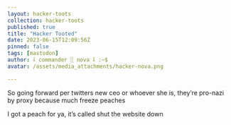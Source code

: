 ```yaml
---
layout: hacker-toots
collection: hacker-toots
published: true
title: "Hacker Tooted"
date: 2023-06-15T12:09:56Z
pinned: false
tags: [mastodon]
author: ⸸ commander ░ nova ⸸ :~$
avatar: /assets/media_attachments/hacker-nova.png

---
```


<p>So going forward per twitters new ceo or whoever she is, they’re pro-nazi by proxy because much freeze peaches </p><p>I got a peach for ya, it’s called shut the website down</p>


